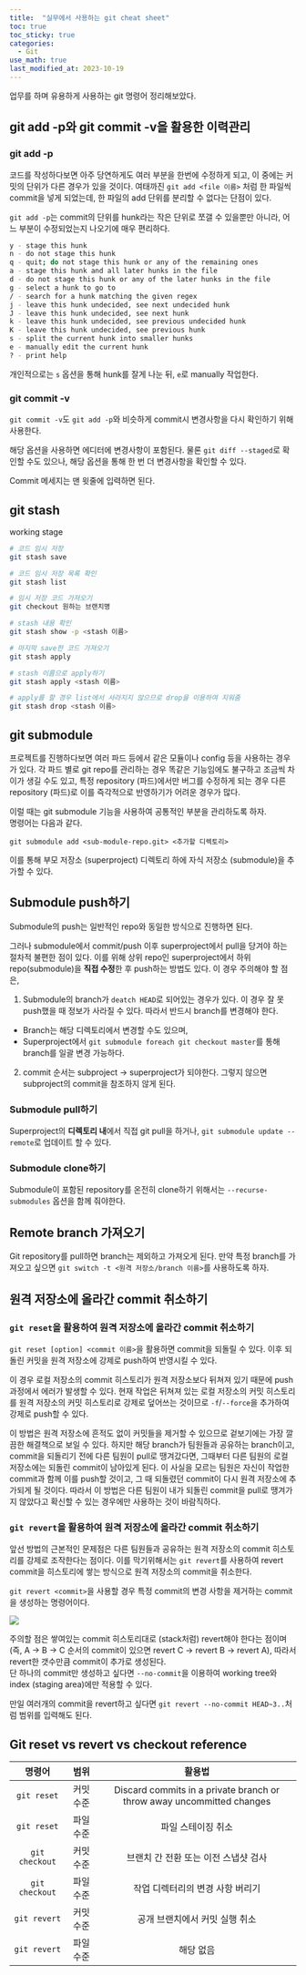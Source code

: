 ```yaml
---
title:  "실무에서 사용하는 git cheat sheet"
toc: true
toc_sticky: true
categories:
  - Git
use_math: true
last_modified_at: 2023-10-19
---
```


업무를 하며 유용하게 사용하는 git 명령어 정리해보았다.

## git add -p와 git commit -v을 활용한 이력관리

### git add -p

코드를 작성하다보면 아주 당연하게도 여러 부분을 한번에 수정하게 되고, 이 중에는 커밋의 단위가 다른 경우가 있을 것이다.
여태까진 `git add <file 이름>` 처럼 한 파일씩 commit을 넣게 되었는데, 한 파일의 add 단위를 분리할 수 없다는 단점이 있다.

`git add -p`는 commit의 단위를 hunk라는 작은 단위로 쪼갤 수 있을뿐만 아니라, 어느 부분이 수정되었는지 나오기에 매우 편리하다.

```bash
y - stage this hunk
n - do not stage this hunk
q - quit; do not stage this hunk or any of the remaining ones
a - stage this hunk and all later hunks in the file
d - do not stage this hunk or any of the later hunks in the file
g - select a hunk to go to
/ - search for a hunk matching the given regex
j - leave this hunk undecided, see next undecided hunk
J - leave this hunk undecided, see next hunk
k - leave this hunk undecided, see previous undecided hunk
K - leave this hunk undecided, see previous hunk
s - split the current hunk into smaller hunks
e - manually edit the current hunk
? - print help
```

개인적으로는 `s` 옵션을 통해 hunk를 잘게 나눈 뒤, `e`로 manually 작업한다.


### git commit -v

`git commit -v`도 `git add -p`와 비슷하게 commit시 변경사항을 다시 확인하기 위해 사용한다.

해당 옵션을 사용하면 에디터에 변경사항이 포함된다.
물론 `git diff --staged`로 확인할 수도 있으나, 해당 옵션을 통해 한 번 더 변경사항을 확인할 수 있다.

Commit 메세지는 맨 윗줄에 입력하면 된다.


## git stash

working stage

```sh
# 코드 임시 저장
git stash save

# 코드 임시 저장 목록 확인
git stash list

# 임시 저장 코드 가져오기
git checkout 원하는 브랜치명

# stash 내용 확인
git stash show -p <stash 이름>

# 마지막 save한 코드 가져오기
git stash apply

# stash 이름으로 apply하기
git stash apply <stash 이름>

# apply를 할 경우 list에서 사라지지 않으므로 drop을 이용하여 지워줌
git stash drop <stash 이름>
```

## git submodule

프로젝트를 진행하다보면 여러 파드 등에서 같은 모듈이나 config 등을 사용하는 경우가 있다.
각 파드 별로 git repo를 관리하는 경우 똑같은 기능임에도 불구하고 조금씩 차이가 생길 수도 있고, 특정 repository (파드)에서만 버그를 수정하게 되는 경우 다른 repository (파드)로 이를 즉각적으로 반영하기가 어려운 경우가 많다.

이럴 때는 git submodule 기능을 사용하여 공통적인 부분을 관리하도록 하자.  
명령어는 다음과 같다.

`git submodule add <sub-module-repo.git> <추가할 디렉토리>`

이를 통해 부모 저장소 (superproject) 디렉토리 하에 자식 저장소 (submodule)을 추가할 수 있다.

## Submodule push하기

Submodule의 push는 일반적인 repo와 동일한 방식으로 진행하면 된다.

그러나 submodule에서 commit/push 이후 superproject에서 pull을 당겨야 하는 절차적 불편한 점이 있다.
이를 위해 상위 repo인 superproject에서 하위 repo(submodule)을 **직접 수정**한 후 push하는 방법도 있다.
이 경우 주의해야 할 점은,

1. Submodule의 branch가 `deatch HEAD`로 되어있는 경우가 있다. 이 경우 잘 못 push했을 때 정보가 사라질 수 있다. 따라서 반드시 branch를 변경해야 한다.
  - Branch는 해당 디렉토리에서 변경할 수도 있으며,
  - Superproject에서 `git submodule foreach git checkout master`를 통해 branch를 일괄 변경 가능하다.
2. commit 순서는 subproject -> superproject가 되야한다. 그렇지 않으면 subproject의 commit을 참조하지 않게 된다.

### Submodule pull하기

Superproject의 **디렉토리 내**에서 직접 git pull을 하거나, `git submodule update --remote`로 업데이트 할 수 있다.


### Submodule clone하기

Submodule이 포함된 repository를 온전히 clone하기 위해서는 `--recurse-submodules` 옵션을 함께 줘야한다.


## Remote branch 가져오기

Git repository를 pull하면 branch는 제외하고 가져오게 된다.
만약 특정 branch를 가져오고 싶으면 `git switch -t <원격 저장소/branch 이름>`를 사용하도록 하자.

## 원격 저장소에 올라간 commit 취소하기

### `git reset`을 활용하여 원격 저장소에 올라간 commit 취소하기

`git reset [option] <commit 이름>`을 활용하면 commit을 되돌릴 수 있다.
이후 되돌린 커밋을 원격 저장소에 강제로 push하여 반영시킬 수 있다.

이 경우 로컬 저장소의 commit 히스토리가 원격 저장소보다 뒤쳐져 있기 때문에 push 과정에서 에러가 발생할 수 있다.
현재 작업은 뒤쳐져 있는 로컬 저장소의 커밋 히스토리를 원격 저장소의 커밋 히스토리로 강제로 덮어쓰는 것이므로 `-f`/`--force`을 추가하여 강제로 push할 수 있다.

이 방법은 원격 저장소에 흔적도 없이 커밋들을 제거할 수 있으므로 겉보기에는 가장 깔끔한 해결책으로 보일 수 있다.
하지만 해당 branch가 팀원들과 공유하는 branch이고, commit을 되돌리기 전에 다른 팀원이 pull로 땡겨갔다면, 그때부터 다른 팀원의 로컬 저장소에는 되돌린 commit이 남아있게 된다.
이 사실을 모르는 팀원은 자신이 작업한 commit과 함께 이를 push할 것이고, 그 때 되돌렸던 commit이 다시 원격 저장소에 추가되게 될 것이다.
따라서 이 방법은 다른 팀원이 내가 되돌린 commit을 pull로 땡겨가지 않았다고 확신할 수 있는 경우에만 사용하는 것이 바람직하다.

### `git revert`을 활용하여 원격 저장소에 올라간 commit 취소하기

앞선 방법의 근본적인 문제점은 다른 팀원들과 공유하는 원격 저장소의 commit 히스토리를 강제로 조작한다는 점이다.
이를 막기위해서는 `git revert`를 사용하여 revert commit을 히스토리에 쌓는 방식으로 원격 저장소의 commit을 취소한다.

`git revert <commit>`을 사용할 경우 특정 commit의 변경 사항을 제거하는 commit을 생성하는 명령어이다.

![](https://wac-cdn.atlassian.com/dam/jcr:a6a50d78-48e3-4765-8492-9e48dec8fd2f/04%20(2).svg?cdnVersion=1267)

주의할 점은 쌓여있는 commit 히스토리대로 (stack처럼) revert해야 한다는 점이며 (즉, A -> B -> C 순서의 commit이 있으면 revert C -> revert B -> revert A), 따라서 revert한 갯수만큼 commit이 추가로 생성된다.  
단 하나의 commit만 생성하고 싶다면 `--no-commit`을 이용하여 working tree와 index (staging area)에만 적용할 수 있다.

만일 여러개의 commit을 revert하고 싶다면 `git revert --no-commit HEAD~3..`처럼 범위를 입력해도 된다.


## Git reset vs revert vs checkout reference

| 명령어            | 범위    | 활용법                                                                   |
|:--------------:|:-----:|:---------------------------------------------------------------------:|
| `git reset`    | 커밋 수준 | Discard commits in a private branch or throw away uncommitted changes |
| `git reset`    | 파일 수준 | 파일 스테이징 취소                                                            |
| `git checkout` | 커밋 수준 | 브랜치 간 전환 또는 이전 스냅샷 검사                                                 |
| `git checkout` | 파일 수준 | 작업 디렉터리의 변경 사항 버리기                                                    |
| `git revert`   | 커밋 수준 | 공개 브랜치에서 커밋 실행 취소                                                     |
| `git revert`   | 파일 수준 | 해당 없음                                                                 |
